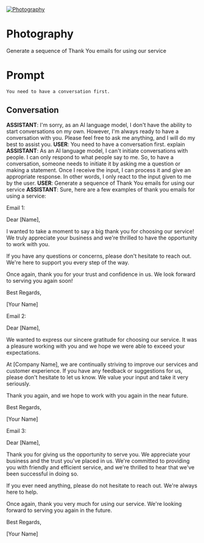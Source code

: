 
[![Photography ](https://flow-prompt-covers.s3.us-west-1.amazonaws.com/icon/cute/cute_3.png)]()
# Photography  
Generate a  sequence of  Thank You emails  for using our service

# Prompt

```
You need to have a conversation first. 
```

## Conversation

**ASSISTANT**: I'm sorry, as an AI language model, I don't have the ability to start conversations on my own. However, I'm always ready to have a conversation with you. Please feel free to ask me anything, and I will do my best to assist you.
**USER**: You need to have a conversation first. explain
**ASSISTANT**: As an AI language model, I can't initiate conversations with people. I can only respond to what people say to me. So, to have a conversation, someone needs to initiate it by asking me a question or making a statement. Once I receive the input, I can process it and give an appropriate response. In other words, I only react to the input given to me by the user.
**USER**: Generate a  sequence of  Thank You emails  for using our service
**ASSISTANT**: Sure, here are a few examples of thank you emails for using a service:



Email 1:



Dear [Name],



I wanted to take a moment to say a big thank you for choosing our service! We truly appreciate your business and we're thrilled to have the opportunity to work with you.



If you have any questions or concerns, please don't hesitate to reach out. We're here to support you every step of the way.



Once again, thank you for your trust and confidence in us. We look forward to serving you again soon!



Best Regards,

[Your Name]



Email 2:



Dear [Name],



We wanted to express our sincere gratitude for choosing our service. It was a pleasure working with you and we hope we were able to exceed your expectations.



At [Company Name], we are continually striving to improve our services and customer experience. If you have any feedback or suggestions for us, please don't hesitate to let us know. We value your input and take it very seriously.



Thank you again, and we hope to work with you again in the near future.



Best Regards,

[Your Name]



Email 3:



Dear [Name],



Thank you for giving us the opportunity to serve you. We appreciate your business and the trust you've placed in us. We're committed to providing you with friendly and efficient service, and we're thrilled to hear that we've been successful in doing so.



If you ever need anything, please do not hesitate to reach out. We're always here to help.



Once again, thank you very much for using our service. We're looking forward to serving you again in the future.



Best Regards,

[Your Name]


